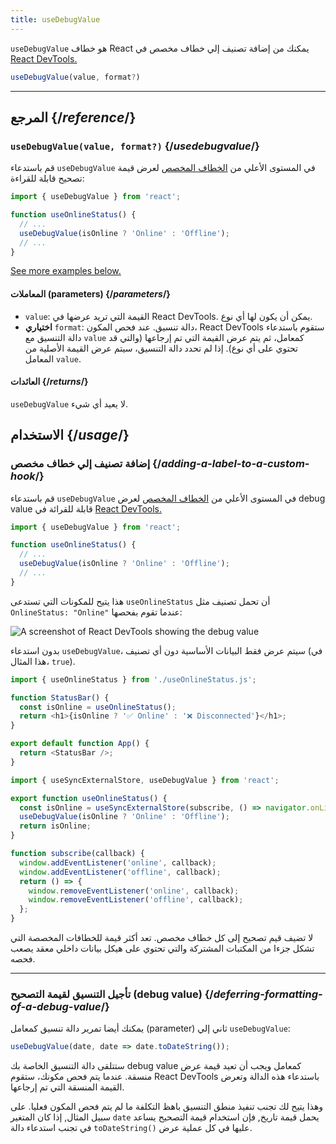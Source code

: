 ```yaml
---
title: useDebugValue
---
```


<Intro>

`useDebugValue` هو خطاف React يمكنك من إضافة تصنيف إلي خطاف مخصص في [React DevTools.](/learn/react-developer-tools)

```js
useDebugValue(value, format?)
```

</Intro>

<InlineToc />

---

## المرجع {/*reference*/}

### `useDebugValue(value, format?)` {/*usedebugvalue*/}

قم باستدعاء `useDebugValue` في المستوى الأعلي من [الخطاف المخصص](/learn/reusing-logic-with-custom-hooks) لعرض قيمة تصحيح قابلة للقراءة:

```js
import { useDebugValue } from 'react';

function useOnlineStatus() {
  // ...
  useDebugValue(isOnline ? 'Online' : 'Offline');
  // ...
}
```

[See more examples below.](#usage)

#### المعاملات (parameters) {/*parameters*/}

* `value`: القيمة التي تريد عرضها في React DevTools. يمكن أن يكون لها أي نوع.
* **اختياري** `format`: دالة تنسيق. عند فحص المكون، React DevTools ستقوم باستدعاء دالة التنسيق مع `value` كمعامل، ثم يتم عرض القيمة التي تم إرجاعها (والتي قد تحتوي على أي نوع). إذا لم تحدد دالة التنسيق، سيتم عرض القيمة الأصلية من المعامل `value`.

#### العائدات {/*returns*/}

`useDebugValue` لا يعيد أي شيء.

## الاستخدام {/*usage*/}

### إضافة تصنيف إلي خطاف مخصص {/*adding-a-label-to-a-custom-hook*/}

قم باستدعاء `useDebugValue` في المستوى الأعلي من [الخطاف المخصص](/learn/reusing-logic-with-custom-hooks) لعرض <CodeStep step={1}>debug value</CodeStep> قابلة للقرائة في [React DevTools.](/learn/react-developer-tools)

```js [[1, 5, "isOnline ? 'Online' : 'Offline'"]]
import { useDebugValue } from 'react';

function useOnlineStatus() {
  // ...
  useDebugValue(isOnline ? 'Online' : 'Offline');
  // ...
}
```

هذا يتيح للمكونات التي تستدعى `useOnlineStatus` أن تحمل تصنيف مثل `OnlineStatus: "Online"` عندما تقوم بفحصها:

![A screenshot of React DevTools showing the debug value](/images/docs/react-devtools-usedebugvalue.png)

بدون استدعاء `useDebugValue`، سيتم عرض فقط البيانات الأساسية دون أي تصنيف (في هذا المثال، `true`).

<Sandpack>

```js
import { useOnlineStatus } from './useOnlineStatus.js';

function StatusBar() {
  const isOnline = useOnlineStatus();
  return <h1>{isOnline ? '✅ Online' : '❌ Disconnected'}</h1>;
}

export default function App() {
  return <StatusBar />;
}
```

```js useOnlineStatus.js active
import { useSyncExternalStore, useDebugValue } from 'react';

export function useOnlineStatus() {
  const isOnline = useSyncExternalStore(subscribe, () => navigator.onLine, () => true);
  useDebugValue(isOnline ? 'Online' : 'Offline');
  return isOnline;
}

function subscribe(callback) {
  window.addEventListener('online', callback);
  window.addEventListener('offline', callback);
  return () => {
    window.removeEventListener('online', callback);
    window.removeEventListener('offline', callback);
  };
}
```

</Sandpack>

<Note>

لا تضيف قيم تصحيح إلى كل خطاف مخصص. تعد أكثر قيمة للخطافات المخصصة التي تشكل جزءا من المكتبات المشتركة والتي تحتوي على هيكل بيانات داخلي معقد يصعب فحصه.

</Note>

---

### تأجيل التنسيق لقيمة التصحيح (debug value) {/*deferring-formatting-of-a-debug-value*/}

يمكنك أيضا تمرير دالة تنسيق كمعامل (parameter) ثاني إلي `useDebugValue`:

```js [[1, 1, "date", 18], [2, 1, "date.toDateString()"]]
useDebugValue(date, date => date.toDateString());
```

ستتلقى دالة التنسيق الخاصة بك <CodeStep step={1}>debug value</CodeStep> كمعامل ويجب أن تعيد <CodeStep step={2}>قيمة عرض منسقة</CodeStep>. عندما يتم فحص مكونك، ستقوم React DevTools باستدعاء هذه الدالة وتعرض القيمة المنسقة التي تم إرجاعها.

وهذا يتيح لك تجنب تنفيذ منطق التنسيق باهظ التكلفة ما لم يتم فحص المكون فعليا. على سبيل المثال, إذا كان المتغير `date` يحمل قيمة تاريخ, فإن استخدام قيمة التصحيح يساعد في تجنب استدعاء دالة `toDateString()` عليها في كل عملية عرض.
